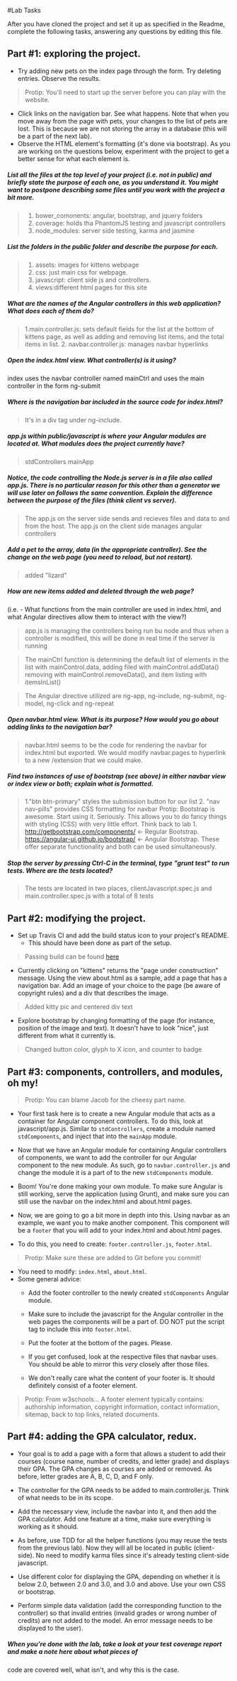 #Lab Tasks

After you have cloned the project and set it up as specified in the Readme, complete the following tasks, answering any
questions by editing this file. 

## Part #1: exploring the project.

- Try adding new pets on the index page through the form. Try deleting entries. Observe the results. 

> Protip: You'll need to start up the server before you can play with the website.

- Click links on the navigation bar. See what happens. Note that when you move away from the page with pets, your changes to the list of pets are lost. This is because we are not storing the array in a database (this will be a part of the next lab). 
- Observe the HTML element's formatting (it's done via bootstrap). As you are working on the questions below, experiment with the project to get a better sense for what each element is. 

##### List all the files at the top level of your project (i.e. not in public) and briefly state the purpose of each one, as you understand it. You might want to postpone describing some files until you work with the project a bit more. 
>1. bower_comonents: angular, bootstrap, and jquery folders
>2. coverage: holds tha PhantomJS testing and javascript controllers
>3. node_modules: server side testing, karma and jasmine

##### List the folders in the public folder and describe the purpose for each.
>1. assets: images for kittens webpage
>2. css: just main css for webpage.
>3. javascript: client side js and controllers.
>4. views:different html pages for this site

##### What are the names of the Angular controllers in this web application? What does each of them do?
>1.main.controller.js: sets default fields for the list at the bottom of kittens page, as well as adding and removing list items, and the total items in list.
>2. navbar.controller.js: manages navbar hyperlinks

##### Open the index.html view. What controller(s) is it using?
 index uses the navbar controller named mainCtrl and uses the main controller in the form ng-submit

##### Where is the navigation bar included in the source code for index.html? 
>It's in a div tag under ng-include.

##### app.js within public/javascript is where your Angular modules are located at. What modules does the project currently have?
>stdControllers
>mainApp

##### Notice, the code controlling the Node.js server is in a file also called app.js. There is no particular reason for this other than a generator we will use later on follows the same convention. Explain the difference between the purpose of the files (think client vs server).
>The app.js on the server side sends and recieves files and data to and from the host. The app.js on the client side manages angular controllers

##### Add a pet to the array, data (in the appropriate controller). See the change on the web page (you need to reload, but not restart).
>added "lizard"

##### How are new items added and deleted through the web page?
(i.e. - What functions from the main controller are used in index.html, and what Angular directives allow them to interact with the view?)
> app.js is managing the controllers being run bu node and thus when a controller is modified, this will be done in real time if the server is running

> The mainCtrl function is determining the default list of elements in the list with mainControl.data, adding filed with mainControl.addData()
> removing with mainControl.removeData(), and item listing with itemsInList()

> The Angular directive utilized are ng-app, ng-include, ng-submit, ng-model, ng-click and ng-repeat

##### Open navbar.html view. What is its purpose? How would you go about adding links to the navigation bar?
> navbar.html seems to be the code for rendering the navbar for index.html but exported. We would modify navbar.pages
> to hyperlink to a new /extension that we could make.

##### Find two instances of use of bootstrap (see above) in either navbar view or index view or both; explain what is formatted.
>1."btn btn-primary" styles the submission button for our list
>2. "nav nav-pills" provides CSS formatting for navbar
>Protip: Bootstrap is awesome. Start using it. Seriously. This allows you to do fancy things with styling (CSS) with very little effort. Think back to lab 1. http://getbootstrap.com/components/ <- Regular Bootstrap. https://angular-ui.github.io/bootstrap/ <- Angular Bootstrap. These offer separate functionality and both can be used simultaneously.

##### Stop the server by pressing Ctrl-C in the terminal, type "grunt test" to run tests. Where are the tests located?
> The tests are located in two places, clientJavascript.spec.js and main.controller.spec.js with a total of 8 tests

## Part #2: modifying the project.

- Set up Travis CI and add the build status icon to your project's README.
  - This should have been done as part of the setup.

>Passing build can be found [here](https://travis-ci.org/perfettiful/3601-S16-lab3_angular)

- Currently clicking on "kittens" returns the "page under construction" message. Using the view about.html as a sample,
  add a page that has a navigation bar. Add an image of your choice to the page (be aware of copyright rules) and a div
  that describes the image.

>Added kitty pic and centered div text

- Explore bootstrap by changing formatting of the page (for instance, position of the image and text). It doesn't have
to look "nice", just different from what it currently is.

>Changed button color, glyph to X icon, and counter to badge

## Part #3: components, controllers, and modules, oh my!

>Protip: You can blame Jacob for the cheesy part name.

- Your first task here is to create a new Angular module that acts as a container for Angular component controllers. To
 do this, look at javascript/app.js. Similar to `stdControllers`, create a module named `stdComponents`, and inject that
  into the `mainApp` module.

- Now that we have an Angular module for containing Angular controllers of components, we want to add the controller for
 our Angular component to the new module. As such, go to `navbar.controller.js` and change the module it is a part of to
  the new `stdComponents` module.

- Boom! You're done making your own module. To make sure Angular is still working, serve the application (using Grunt),
 and make sure you can still use the navbar on the index.html and about.html pages.

- Now, we are going to go a bit more in depth into this. Using navbar as an example, we want you to make another
component. This component will be a `footer` that you will add to your index.html and about.html pages.

- To do this, you need to create: `footer.controller.js`, `footer.html`.

>Protip: Make sure these are added to Git before you commit!

- You need to modify: `index.html`, `about.html`.
- Some general advice:
  - Add the footer controller to the newly created `stdComponents` Angular module.
  - Make sure to include the javascript for the Angular controller in the web pages the components will be a part of.
   DO NOT put the script tag to include this into `footer.html`.

  - Put the footer at the bottom of the pages. Please.

  - If you get confused, look at the respective files that navbar uses. You should be able to mirror this _very_ closely
   after those files.
  - We don't really care what the content of your footer is. It should definitely consist of a footer element.

>Protip: From w3schools... A footer element typically contains: authorship information, copyright information, contact
information, sitemap, back to top links, related documents.


## Part #4: adding the GPA calculator, redux.
- Your goal is to add a page with a form that allows a student to add their courses (course name, number of credits, and
 letter grade) and displays their GPA. The GPA changes as courses are added or removed. As before, letter grades are A,
  B, C, D, and F only.

- The controller for the GPA needs to be added to main.controller.js. Think of what needs to be in its scope.

- Add the necessary view, include the navbar into it, and then add the GPA calculator. Add one feature at a time, make
sure everything is working as it should.

- As before, use TDD for all the helper functions (you may reuse the tests from the previous lab). Now they will all be
 located in public (client-side). No need to modify karma files since it's already testing client-side javascript.

- Use different color for displaying the GPA, depending on whether it is below 2.0, between 2.0 and 3.0, and 3.0 and
above. Use your own CSS or bootstrap.
- Perform simple data validation (add the corresponding function to the controller) so that invalid entries (invalid
grades or wrong number of credits) are not added to the model. An error message needs to be displayed to the user).


##### When you're done with the lab, take a look at your test coverage report and make a note here about what pieces of
 code are covered well, what isn't, and why this is the case.


